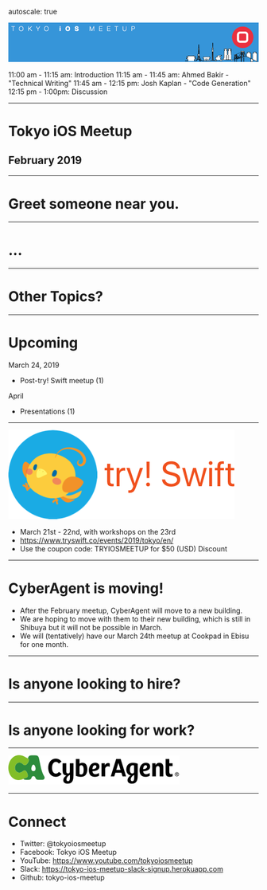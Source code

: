 autoscale: true

![inline](logo.png)

11:00 am - 11:15 am: Introduction
11:15 am - 11:45 am: Ahmed Bakir - "Technical Writing"
11:45 am - 12:15 pm: Josh Kaplan - "Code Generation"
12:15 pm - 1:00pm: Discussion

---

# Tokyo iOS Meetup
## February 2019

---

# Greet someone near you.

---

# ...

---

# Other Topics?

---

# Upcoming

March 24, 2019

- Post-try! Swift meetup (1)

April

- Presentations (1)

---

![inline 100%](logo_riko_labs.png)

- March 21st - 22nd, with workshops on the 23rd
- https://www.tryswift.co/events/2019/tokyo/en/
- Use the coupon code: TRYIOSMEETUP for $50 (USD) Discount

---

# CyberAgent is moving!

- After the February meetup, CyberAgent will move to a new building.
- We are hoping to move with them to their new building, which is still in Shibuya but it will not be possible in March.
- We will (tentatively) have our March 24th meetup at Cookpad in Ebisu for one month.

---

# Is anyone looking to hire?

---

# Is anyone looking for work?

---

![inline 100%](CyberAgent_logo.png)

---

# Connect

- Twitter: @tokyoiosmeetup
- Facebook: Tokyo iOS Meetup
- YouTube: https://www.youtube.com/tokyoiosmeetup
- Slack: https://tokyo-ios-meetup-slack-signup.herokuapp.com
- Github: tokyo-ios-meetup
